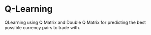 # Q-Learning 
QLearning using Q Matrix and Double Q Matrix for predicting the best possible currency pairs to trade with.
